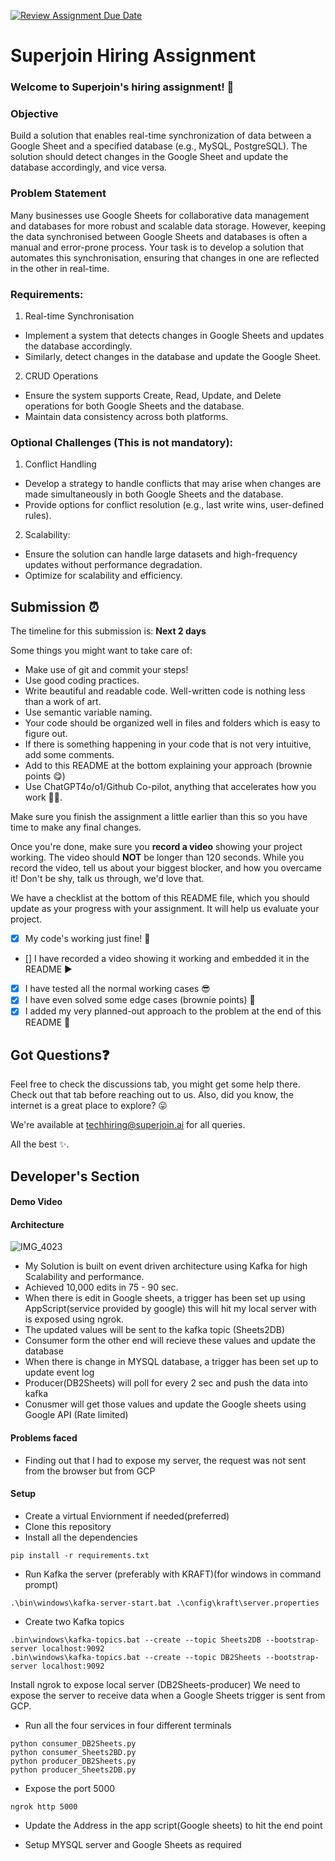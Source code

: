 [![Review Assignment Due Date](https://classroom.github.com/assets/deadline-readme-button-22041afd0340ce965d47ae6ef1cefeee28c7c493a6346c4f15d667ab976d596c.svg)](https://classroom.github.com/a/AHFn7Vbn)
# Superjoin Hiring Assignment

### Welcome to Superjoin's hiring assignment! 🚀

### Objective
Build a solution that enables real-time synchronization of data between a Google Sheet and a specified database (e.g., MySQL, PostgreSQL). The solution should detect changes in the Google Sheet and update the database accordingly, and vice versa.

### Problem Statement
Many businesses use Google Sheets for collaborative data management and databases for more robust and scalable data storage. However, keeping the data synchronised between Google Sheets and databases is often a manual and error-prone process. Your task is to develop a solution that automates this synchronisation, ensuring that changes in one are reflected in the other in real-time.

### Requirements:
1. Real-time Synchronisation
  - Implement a system that detects changes in Google Sheets and updates the database accordingly.
   - Similarly, detect changes in the database and update the Google Sheet.
  2.	CRUD Operations
   - Ensure the system supports Create, Read, Update, and Delete operations for both Google Sheets and the database.
   - Maintain data consistency across both platforms.
   
### Optional Challenges (This is not mandatory):
1. Conflict Handling
- Develop a strategy to handle conflicts that may arise when changes are made simultaneously in both Google Sheets and the database.
- Provide options for conflict resolution (e.g., last write wins, user-defined rules).
    
2. Scalability: 	
- Ensure the solution can handle large datasets and high-frequency updates without performance degradation.
- Optimize for scalability and efficiency.

## Submission ⏰
The timeline for this submission is: **Next 2 days**

Some things you might want to take care of:
- Make use of git and commit your steps!
- Use good coding practices.
- Write beautiful and readable code. Well-written code is nothing less than a work of art.
- Use semantic variable naming.
- Your code should be organized well in files and folders which is easy to figure out.
- If there is something happening in your code that is not very intuitive, add some comments.
- Add to this README at the bottom explaining your approach (brownie points 😋)
- Use ChatGPT4o/o1/Github Co-pilot, anything that accelerates how you work 💪🏽. 

Make sure you finish the assignment a little earlier than this so you have time to make any final changes.

Once you're done, make sure you **record a video** showing your project working. The video should **NOT** be longer than 120 seconds. While you record the video, tell us about your biggest blocker, and how you overcame it! Don't be shy, talk us through, we'd love that.

We have a checklist at the bottom of this README file, which you should update as your progress with your assignment. It will help us evaluate your project.

- [x] My code's working just fine! 🥳
- [] I have recorded a video showing it working and embedded it in the README ▶️
- [x] I have tested all the normal working cases 😎
- [x] I have even solved some edge cases (brownie points) 💪
- [x] I added my very planned-out approach to the problem at the end of this README 📜

## Got Questions❓
Feel free to check the discussions tab, you might get some help there. Check out that tab before reaching out to us. Also, did you know, the internet is a great place to explore? 😛

We're available at techhiring@superjoin.ai for all queries. 

All the best ✨.


## Developer's Section

#### Demo Video



#### Architecture 
![IMG_4023](https://github.com/user-attachments/assets/e27a06be-e5ee-4bbc-afd2-34cdfc3449c4)

- My Solution is built on event driven architecture using Kafka for high Scalability and performance.
- Achieved 10,000 edits in 75 - 90 sec.
- When there is edit in Google sheets, a trigger has been set up using AppScript(service provided by google) this will hit my local server with is exposed using ngrok. 
- The updated values will be sent to the kafka topic (Sheets2DB) 
- Consumer form the other end will recieve these values and update the database
- When there is change in MYSQL database, a trigger has been set up to update event log
- Producer(DB2Sheets) will poll for every 2 sec and push the data into kafka
- Conusmer will get those values and update the Google sheets using Google API (Rate limited)

#### Problems faced
* Finding out that I had to expose my server, the request was not sent from the browser but from GCP

#### Setup
* Create a virtual Enviornment if needed(preferred)
* Clone this repository
* Install all the dependencies

```
pip install -r requirements.txt
```
* Run Kafka the server (preferably with KRAFT)(for windows in command prompt)
```
.\bin\windows\kafka-server-start.bat .\config\kraft\server.properties
```

* Create two Kafka topics 
```
.bin\windows\kafka-topics.bat --create --topic Sheets2DB --bootstrap-server localhost:9092
.bin\windows\kafka-topics.bat --create --topic DB2Sheets --bootstrap-server localhost:9092
```




Install ngrok to expose local server (DB2Sheets-producer)
We need to expose the server to receive data when a Google Sheets trigger is sent from GCP.

* Run all the four services in four different terminals
```
python consumer_DB2Sheets.py
python consumer_Sheets2BD.py
python producer_DB2Sheets.py
python producer_Sheets2DB.py
```
* Expose the port 5000 
```
ngrok http 5000
```
* Update the Address in the app script(Google sheets) to hit the end point

* Setup MYSQL server and Google Sheets as required


